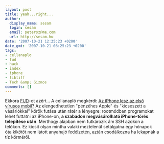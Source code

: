 ```yaml
---
layout: post
title: yeah...right...
author:
  display_name: sesam
  login: sesam
  email: petersz@me.com
  url: http://sesam.hu
date: '2007-10-21 12:25:23 +0200'
date_gmt: '2007-10-21 03:25:23 +0200'
tags:
- cellanaplo
- fud
- hack
- index
- iphone
- libtiff
- Tech &amp; Gizmos
comments: []
---
```


Ekkora [FUD](http://en.wikipedia.org/wiki/Fear%2C_uncertainty_and_doubt)-ot azért... A cellanapló megkérdi: [Az iPhone lesz az első vírusos mobil?](http://cellanaplo.blog.hu/2007/10/13/az_iphone_lesz_az_elso_virusos_mobil) Az elengedhetetlen "pénzéhes Apple" és "kicseszett a vásárlókkal" körök futása után rátér a lényegre: rootmódban programokat lehet futtatni az iPhone-on, **a szabadon megvásárolható iPhone-törés telepítése után**. Merthogy alapban nem futkározik ám SSH azokon a telókon. Ez kicsit olyan mintha valaki meztelenül sétálgatna egy hónapok óta kikötőt nem látott anyahajó fedélzetén, aztán csodálkozna ha lekapnák a tíz körméről.
